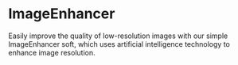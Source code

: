 # ImageEnhancer
Easily improve the quality of low-resolution images with our simple ImageEnhancer soft, which uses artificial intelligence technology to enhance image resolution.
